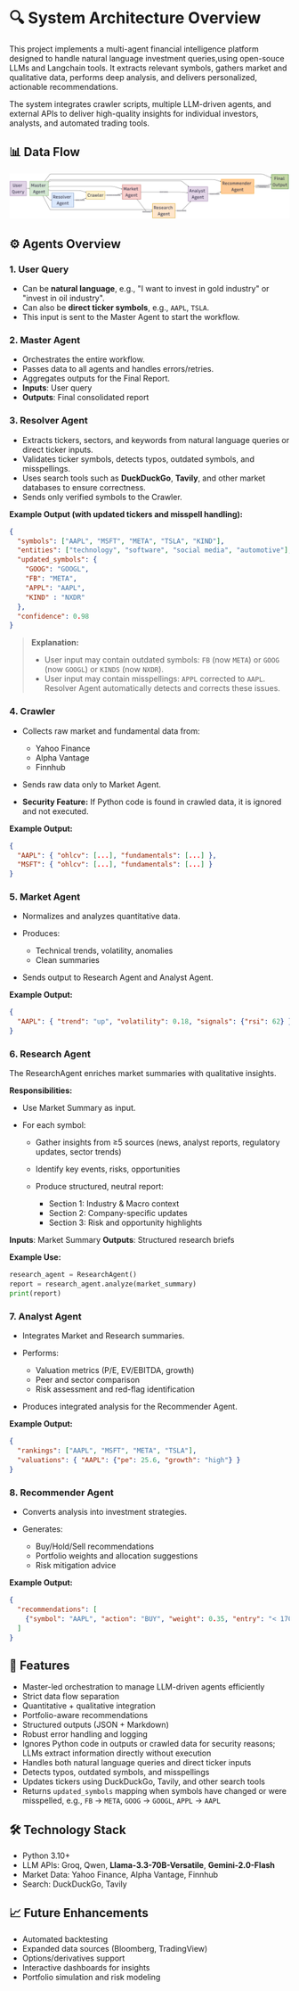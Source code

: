 # 🔍 System Architecture Overview

This project implements a multi-agent financial intelligence platform  designed to handle natural language investment queries,using open-souce LLMs and Langchain tools. 
It extracts relevant symbols, gathers market and qualitative data, performs deep analysis, and delivers personalized, actionable recommendations.

The system integrates crawler scripts, multiple LLM-driven agents, and external APIs to deliver high-quality insights for individual investors, analysts, and automated trading tools.

## 📊 Data Flow 

![System Architecture Diagram](assets/system_flow.png)

## ⚙️ Agents Overview

### 1. User Query

* Can be **natural language**, e.g., "I want to invest in gold industry" or "invest in oil industry".
* Can also be **direct ticker symbols**, e.g., `AAPL`, `TSLA`.
* This input is sent to the Master Agent to start the workflow.

### 2. Master Agent

* Orchestrates the entire workflow.
* Passes data to all agents and handles errors/retries.
* Aggregates outputs for the Final Report.
* **Inputs**: User query
* **Outputs**: Final consolidated report

### 3. Resolver Agent

* Extracts tickers, sectors, and keywords from natural language queries or direct ticker inputs.
* Validates ticker symbols, detects typos, outdated symbols, and misspellings.
* Uses search tools such as **DuckDuckGo**, **Tavily**, and other market databases to ensure correctness.
* Sends only verified symbols to the Crawler.

**Example Output (with updated tickers and misspell handling):**

```json
{
  "symbols": ["AAPL", "MSFT", "META", "TSLA", "KIND"],
  "entities": ["technology", "software", "social media", "automotive"],
  "updated_symbols": {
    "GOOG": "GOOGL",
    "FB": "META",
    "APPL": "AAPL",
    "KIND" : "NXDR" 
  },
  "confidence": 0.98
}
```

> **Explanation:**
>
> * User input may contain outdated symbols: `FB` (now `META`) or `GOOG` (now `GOOGL`) or `KINDS` (now `NXDR`).
> * User input may contain misspellings: `APPL` corrected to `AAPL`.
>   Resolver Agent automatically detects and corrects these issues.

### 4. Crawler

* Collects raw market and fundamental data from:

  * Yahoo Finance
  * Alpha Vantage
  * Finnhub
* Sends raw data only to Market Agent.
* **Security Feature:** If Python code is found in crawled data, it is ignored and not executed.

**Example Output:**

```json
{
  "AAPL": { "ohlcv": [...], "fundamentals": [...] },
  "MSFT": { "ohlcv": [...], "fundamentals": [...] }
}
```

### 5. Market Agent

* Normalizes and analyzes quantitative data.
* Produces:

  * Technical trends, volatility, anomalies
  * Clean summaries
* Sends output to Research Agent and Analyst Agent.

**Example Output:**

```json
{
  "AAPL": { "trend": "up", "volatility": 0.18, "signals": {"rsi": 62} }
}
```

### 6. Research Agent

The ResearchAgent enriches market summaries with qualitative insights.

**Responsibilities:**

* Use Market Summary as input.
* For each symbol:

  * Gather insights from ≥5 sources (news, analyst reports, regulatory updates, sector trends)
  * Identify key events, risks, opportunities
  * Produce structured, neutral report:

    * Section 1: Industry & Macro context
    * Section 2: Company-specific updates
    * Section 3: Risk and opportunity highlights

**Inputs**: Market Summary
**Outputs**: Structured research briefs

**Example Use:**

```python
research_agent = ResearchAgent()
report = research_agent.analyze(market_summary)
print(report)
```

### 7. Analyst Agent

* Integrates Market and Research summaries.
* Performs:

  * Valuation metrics (P/E, EV/EBITDA, growth)
  * Peer and sector comparison
  * Risk assessment and red-flag identification
* Produces integrated analysis for the Recommender Agent.

**Example Output:**

```json
{
  "rankings": ["AAPL", "MSFT", "META", "TSLA"],
  "valuations": { "AAPL": {"pe": 25.6, "growth": "high"} }
}
```

### 8. Recommender Agent

* Converts analysis into investment strategies.
* Generates:

  * Buy/Hold/Sell recommendations
  * Portfolio weights and allocation suggestions
  * Risk mitigation advice

**Example Output:**

```json
{
  "recommendations": [
    {"symbol": "AAPL", "action": "BUY", "weight": 0.35, "entry": "< 170"}
  ]
}
```

## 🌟 Features

* Master-led orchestration to manage LLM-driven agents efficiently
* Strict data flow separation
* Quantitative + qualitative integration
* Portfolio-aware recommendations
* Structured outputs (JSON + Markdown)
* Robust error handling and logging
* Ignores Python code in outputs or crawled data for security reasons; LLMs extract information directly without execution
* Handles both natural language queries and direct ticker inputs
* Detects typos, outdated symbols, and misspellings
* Updates tickers using DuckDuckGo, Tavily, and other search tools
* Returns `updated_symbols` mapping when symbols have changed or were misspelled, e.g., `FB` → `META`, `GOOG` → `GOOGL`, `APPL` → `AAPL`

## 🛠 Technology Stack

* Python 3.10+
* LLM APIs: Groq, Qwen, **Llama-3.3-70B-Versatile**, **Gemini-2.0-Flash**
* Market Data: Yahoo Finance, Alpha Vantage, Finnhub
* Search: DuckDuckGo, Tavily


## 📈 Future Enhancements

* Automated backtesting
* Expanded data sources (Bloomberg, TradingView)
* Options/derivatives support
* Interactive dashboards for insights
* Portfolio simulation and risk modeling
